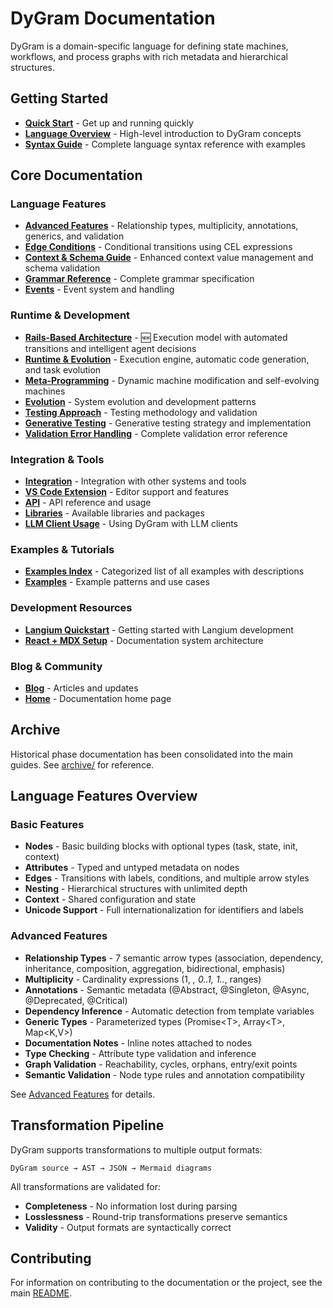 # DyGram Documentation


DyGram is a domain-specific language for defining state machines, workflows, and process graphs with rich metadata and hierarchical structures.

## Getting Started

- **[Quick Start](QuickStart.mdx)** - Get up and running quickly
- **[Language Overview](LanguageOverview.mdx)** - High-level introduction to DyGram concepts
- **[Syntax Guide](SyntaxGuide.mdx)** - Complete language syntax reference with examples

## Core Documentation

### Language Features
- **[Advanced Features](AdvancedFeatures.mdx)** - Relationship types, multiplicity, annotations, generics, and validation
- **[Edge Conditions](EdgeConditions.mdx)** - Conditional transitions using CEL expressions
- **[Context & Schema Guide](ContextAndSchemaGuide.mdx)** - Enhanced context value management and schema validation
- **[Grammar Reference](GrammarReference.mdx)** - Complete grammar specification
- **[Events](Events.mdx)** - Event system and handling

### Runtime & Development
- **[Rails-Based Architecture](RailsBasedArchitecture.mdx)** - 🆕 Execution model with automated transitions and intelligent agent decisions
- **[Runtime & Evolution](RuntimeAndEvolution.mdx)** - Execution engine, automatic code generation, and task evolution
- **[Meta-Programming](MetaProgramming.mdx)** - Dynamic machine modification and self-evolving machines
- **[Evolution](Evolution.mdx)** - System evolution and development patterns
- **[Testing Approach](TestingApproach.mdx)** - Testing methodology and validation
- **[Generative Testing](GenerativeTesting.mdx)** - Generative testing strategy and implementation
- **[Validation Error Handling](ValidationErrorHandling.mdx)** - Complete validation error reference

### Integration & Tools
- **[Integration](Integration.mdx)** - Integration with other systems and tools
- **[VS Code Extension](VscodeExtension.mdx)** - Editor support and features
- **[API](Api.mdx)** - API reference and usage
- **[Libraries](Libraries.mdx)** - Available libraries and packages
- **[LLM Client Usage](LlmClientUsage.mdx)** - Using DyGram with LLM clients

### Examples & Tutorials
- **[Examples Index](ExamplesIndex.mdx)** - Categorized list of all examples with descriptions
- **[Examples](Examples.mdx)** - Example patterns and use cases

### Development Resources
- **[Langium Quickstart](LangiumQuickstart.mdx)** - Getting started with Langium development
- **[React + MDX Setup](ReactMdxSetup.mdx)** - Documentation system architecture

### Blog & Community
- **[Blog](Blog.mdx)** - Articles and updates
- **[Home](Index.mdx)** - Documentation home page

## Archive

Historical phase documentation has been consolidated into the main guides. See [archive/](archive/) for reference.

## Language Features Overview

### Basic Features
- **Nodes** - Basic building blocks with optional types (task, state, init, context)
- **Attributes** - Typed and untyped metadata on nodes
- **Edges** - Transitions with labels, conditions, and multiple arrow styles
- **Nesting** - Hierarchical structures with unlimited depth
- **Context** - Shared configuration and state
- **Unicode Support** - Full internationalization for identifiers and labels

### Advanced Features
- **Relationship Types** - 7 semantic arrow types (association, dependency, inheritance, composition, aggregation, bidirectional, emphasis)
- **Multiplicity** - Cardinality expressions (1, *, 0..1, 1..*, ranges)
- **Annotations** - Semantic metadata (@Abstract, @Singleton, @Async, @Deprecated, @Critical)
- **Dependency Inference** - Automatic detection from template variables
- **Generic Types** - Parameterized types (Promise\<T\>, Array\<T\>, Map\<K,V\>)
- **Documentation Notes** - Inline notes attached to nodes
- **Type Checking** - Attribute type validation and inference
- **Graph Validation** - Reachability, cycles, orphans, entry/exit points
- **Semantic Validation** - Node type rules and annotation compatibility

See [Advanced Features](AdvancedFeatures.mdx) for details.

## Transformation Pipeline

DyGram supports transformations to multiple output formats:
```
DyGram source → AST → JSON → Mermaid diagrams
```

All transformations are validated for:
- **Completeness** - No information lost during parsing
- **Losslessness** - Round-trip transformations preserve semantics
- **Validity** - Output formats are syntactically correct

## Contributing

For information on contributing to the documentation or the project, see the main [README](../README.md).


